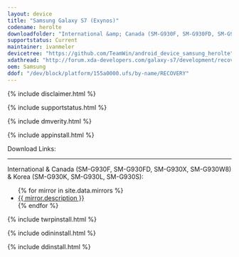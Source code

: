 ```yaml
---
layout: device
title: "Samsung Galaxy S7 (Exynos)"
codename: herolte
downloadfolder: "International &amp; Canada (SM-G930F, SM-G930FD, SM-G930X, SM-G930W8)|herolte|Korea (SM-G930K, SM-G930L, SM-G930S)|heroltekor"
supportstatus: Current
maintainer: ivanmeler
devicetree: "https://github.com/TeamWin/android_device_samsung_herolte"
xdathread: "http://forum.xda-developers.com/galaxy-s7/development/recovery-official-twrp-herolte-t3333770"
oem: Samsung
ddof: "/dev/block/platform/155a0000.ufs/by-name/RECOVERY"
---
```


{% include disclaimer.html %}

{% include supportstatus.html %}

{% include dmverity.html %}

{% include appinstall.html %}

<div class='page-heading'>Download Links:</div>
<hr />
<p class="text">International &amp; Canada (SM-G930F, SM-G930FD, SM-G930X, SM-G930W8) &amp; Korea (SM-G930K, SM-G930L, SM-G930S):</p>
<ul>
{% for mirror in site.data.mirrors %}
  <li>
    <a href="{{ mirror.baseurl }}herolte">
      {{ mirror.description }}
    </a>
  </li>
{% endfor %}
</ul>

{% include twrpinstall.html %}

{% include odininstall.html %}

{% include ddinstall.html %}
